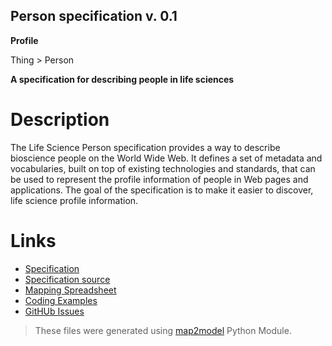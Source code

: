 ## Person specification v. 0.1 

**Profile** 

Thing > Person

**A specification for describing people in life sciences** 

# Description 
The Life Science Person specification provides a way to describe bioscience people on the World Wide Web. It defines a set of metadata and vocabularies, built on top of existing technologies and standards, that can be used to represent the profile information of people in Web pages and applications. The goal of the specification is to make it easier to discover, life science profile information. 
# Links 
- [Specification](http://bioschemas.org/bsc_specs/Person/specification/)
- [Specification source](specification.html)
- [Mapping Spreadsheet](https://docs.google.com/spreadsheets/d/17scwe6fx9-WHBDqxTdD20F0Ji8kX9S7TMN6tNuw-0jY/edit?usp=drivesdk)
- [Coding Examples](https://github.com/BioSchemas/specifications/tree/master/Person/examples)
- [GitHUb Issues](https://github.com/BioSchemas/bioschemas/labels/type%3A%20Person)
> These files were generated using [map2model](https://github.com/BioSchemas/map2model) Python Module.